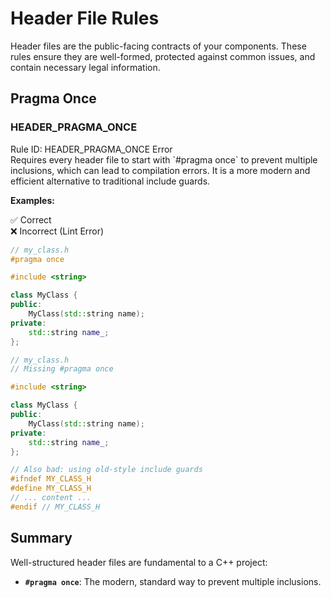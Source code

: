 # Header File Rules

Header files are the public-facing contracts of your components. These rules ensure they are well-formed, protected against common issues, and contain necessary legal information.

## Pragma Once

<div class="rule-card">
<h3 class="rule-title">HEADER_PRAGMA_ONCE</h3>
<div class="rule-metadata">
    <span class="rule-id">Rule ID: HEADER_PRAGMA_ONCE</span>
    <span class="severity-badge severity-error">Error</span>
</div>
<div class="rule-description">
Requires every header file to start with `#pragma once` to prevent multiple inclusions, which can lead to compilation errors. It is a more modern and efficient alternative to traditional include guards.
</div>

**Examples:**

<div class="code-comparison-container">
<div class="code-comparison-header">
<div class="good-header">✅ Correct</div>
<div class="bad-header">❌ Incorrect (Lint Error)</div>
</div>
<div class="code-comparison">
<div class="code-good">

```cpp
// my_class.h
#pragma once

#include <string>

class MyClass {
public:
    MyClass(std::string name);
private:
    std::string name_;
};
```

</div>
<div class="code-bad">

```cpp
// my_class.h
// Missing #pragma once

#include <string>

class MyClass {
public:
    MyClass(std::string name);
private:
    std::string name_;
};

// Also bad: using old-style include guards
#ifndef MY_CLASS_H
#define MY_CLASS_H
// ... content ...
#endif // MY_CLASS_H
```

</div>
</div>
</div>
</div>

<!-- ## Copyright Header

<div class="rule-card">
<h3 class="rule-title">HEADER_COPYRIGHT</h3>
<div class="rule-metadata">
    <span class="rule-id">Rule ID: HEADER_COPYRIGHT</span>
    <span class="severity-badge severity-error">Error</span>
</div>
<div class="rule-description">
Ensures that every source and header file begins with a copyright notice and license information. This is important for legal compliance and clarifying code ownership.
</div>

**Examples:**

<div class="code-comparison-container">
<div class="code-comparison-header">
<div class="good-header">✅ Correct</div>
<div class="bad-header">❌ Incorrect (Lint Error)</div>
</div>
<div class="code-comparison">
<div class="code-good">

```cpp
// Copyright (C) 2025 My Awesome Company Inc.
//
// Licensed under the Apache License, Version 2.0 (the "License");
// you may not use this file except in compliance with the License.
// You may obtain a copy of the License at
//
//     http://www.apache.org/licenses/LICENSE-2.0
//
// Unless required by applicable law or agreed to in writing, software
// distributed under the License is distributed on an "AS IS" BASIS,
// WITHOUT WARRANTIES OR CONDITIONS OF ANY KIND, either express or implied.
// See the License for the specific language governing permissions and
// limitations under the License.

#pragma once

// ... rest of file
```

</div>
<div class="code-bad">

```cpp
// No copyright notice at the top of the file.

#pragma once

// ... rest of file
```

</div>
</div>
</div>
</div> -->

## Summary

Well-structured header files are fundamental to a C++ project:

- **`#pragma once`**: The modern, standard way to prevent multiple inclusions.